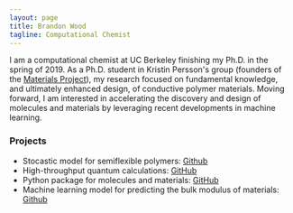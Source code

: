 ```yaml
---
layout: page
title: Brandon Wood
tagline: Computational Chemist
---
```


I am a computational chemist at UC Berkeley finishing my Ph.D. in the spring of 2019. As a Ph.D. student in Kristin Persson's group (founders of the [Materials Project](https://materialsproject.org)), my research focused on fundamental knowledge, and ultimately enhanced design, of conductive polymer materials. Moving forward, I am interested in accelerating the discovery and design of molecules and materials by leveraging recent developments in machine learning.


### Projects
- Stocastic model for semiflexible polymers: [Github](https://github.com/wood-b/dihedral_model)
- High-throughput quantum calculations: [GitHub](https://github.com/hackingmaterials/atomate)
- Python package for molecules and materials: [GitHub](https://github.com/materialsproject/pymatgen/blob/master/pymatgen/io/qchem/inputs.py)
- Machine learning model for predicting the bulk modulus of materials: [Github](https://github.com/wood-b/elastic_tensor_ML)